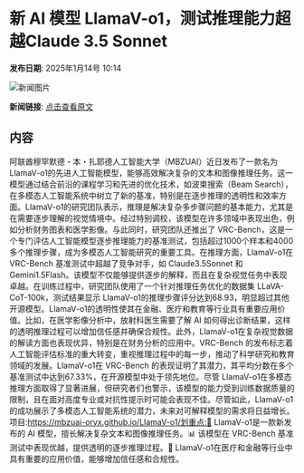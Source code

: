 # ​新 AI 模型 LlamaV-o1，测试推理能力超越Claude 3.5 Sonnet

**发布日期**: 2025年1月14号 10:14

![新闻图片](https://upload.chinaz.com/2025/0114/6387244637755326614364881.png)

**新闻链接**: [点击查看原文](https://www.aibase.com/zh/news/14683)

## 内容

阿联酋穆罕默德・本・扎耶德人工智能大学（MBZUAI）近日发布了一款名为 LlamaV-o1的先进人工智能模型，能够高效解决复杂的文本和图像推理任务。这一模型通过结合前沿的课程学习和先进的优化技术，如波束搜索（Beam Search），在多模态人工智能系统中树立了新的基准，特别是在逐步推理的透明性和效率方面。LlamaV-o1的研究团队表示，推理是解决复杂多步骤问题的基本能力，尤其是在需要逐步理解的视觉情境中。经过特别调校，该模型在许多领域中表现出色，例如分析财务图表和医学影像。与此同时，研究团队还推出了 VRC-Bench，这是一个专门评估人工智能模型逐步推理能力的基准测试，包括超过1000个样本和4000多个推理步骤，成为多模态人工智能研究的重要工具。在推理方面，LlamaV-o1在 VRC-Bench 基准测试中超越了竞争对手，如 Claude3.5Sonnet 和 Gemini1.5Flash。该模型不仅能够提供逐步的解释，而且在复杂视觉任务中表现卓越。在训练过程中，研究团队使用了一个针对推理任务优化的数据集 LLaVA-CoT-100k，测试结果显示 LlamaV-o1的推理步骤评分达到68.93，明显超过其他开源模型。LlamaV-o1的透明性使其在金融、医疗和教育等行业具有重要应用价值。比如，在医学影像分析中，放射科医生需要了解 AI 如何得出诊断结果，这样的透明推理过程可以增加信任感并确保合规性。此外，LlamaV-o1在复杂视觉数据的解读方面也表现优异，特别是在财务分析的应用中。VRC-Bench 的发布标志着人工智能评估标准的重大转变，重视推理过程中的每一步，推动了科学研究和教育领域的发展。LlamaV-o1在 VRC-Bench 的表现证明了其潜力，其平均分数在多个基准测试中达到67.33%，在开源模型中处于领先地位。尽管 LlamaV-o1在多模态推理方面取得了显著进展，但研究者们也警示，该模型的能力受到训练数据质量的限制，且在面对高度专业或对抗性提示时可能会表现不佳。尽管如此，LlamaV-o1的成功展示了多模态人工智能系统的潜力，未来对可解释模型的需求将日益增长。项目:https://mbzuai-oryx.github.io/LlamaV-o1/划重点:🌟 LlamaV-o1是一款新发布的 AI 模型，擅长解决复杂文本和图像推理任务。📊 该模型在 VRC-Bench 基准测试中表现优越，提供透明的逐步推理过程。🏥 LlamaV-o1在医疗和金融等行业中具有重要的应用价值，能够增加信任感和合规性。
